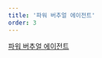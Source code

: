 ```yaml
---
title: '파워 버추얼 에이전트'
order: 3
---
```


[파워 버추얼 에이전트][power virtual agents]


[power platform]: https://powerplatform.microsoft.com/ko-kr/?WT.mc_id=github-0000-juyoo
[power apps]: https://powerapps.microsoft.com/ko-kr/?WT.mc_id=github-0000-juyoo
[power automate]: https://flow.microsoft.com/ko-kr/?WT.mc_id=github-0000-juyoo
[power virtual agents]: https://powervirtualagents.microsoft.com/ko-kr/?WT.mc_id=github-0000-juyoo
[power bi]: https://powerbi.microsoft.com/ko-kr/?WT.mc_id=github-0000-juyoo
